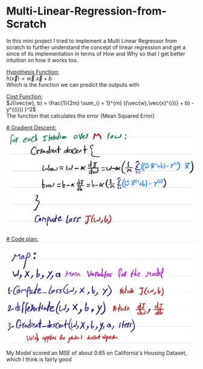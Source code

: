 # Multi-Linear-Regression-from-Scratch
In this mini project I tried to implement a Multi Linear Regressor from scratch to further understand the concept of linear regression and get a since of its implementation in terms of How and Why so that I get better intuition on how it works too.

<u> Hypothesis Function:</u>  
$h(\vec{x}) = \vec{w}.\vec{x} + b$  
Which is the function we can predict the outputs with


<u> Cost Function:</u>  
$J(\vec{w}, b) = \frac{1}{2m} \sum_{i = 1}^{m} ((\vec{w}.\vec{x}^{(i)} + b) - y^{(i)}) )^2$  
The function that calculates the error (Mean Squared Error)

<u> # Gradient Descent: </u>
![Gradient Descent Algorithm](readme%20assets/Gradient.jpeg)

<u> # Code plan: </u>
![Code plan](readme%20assets/Plan.jpeg)


My Model scored an MSE of about 0.65 on California's Housing Dataset, which I think is fairly good
